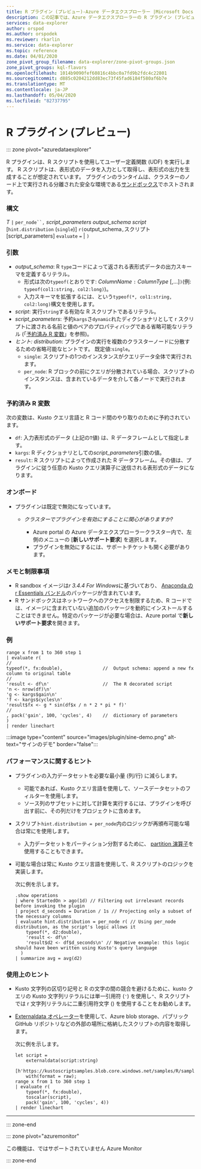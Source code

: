 ```yaml
---
title: R プラグイン (プレビュー)-Azure データエクスプローラー |Microsoft Docs
description: この記事では、Azure データエクスプローラーの R プラグイン (プレビュー) について説明します。
services: data-explorer
author: orspod
ms.author: orspodek
ms.reviewer: rkarlin
ms.service: data-explorer
ms.topic: reference
ms.date: 04/01/2020
zone_pivot_group_filename: data-explorer/zone-pivot-groups.json
zone_pivot_groups: kql-flavors
ms.openlocfilehash: 1014b9090fef60816c4bbc0a7fd9b2fdc4c22801
ms.sourcegitcommit: d885c0204212dd83ec73f45fad6184f580af6b7e
ms.translationtype: MT
ms.contentlocale: ja-JP
ms.lasthandoff: 05/04/2020
ms.locfileid: "82737795"
---
```

# <a name="r-plugin-preview"></a>R プラグイン (プレビュー)

::: zone pivot="azuredataexplorer"

R プラグインは、R スクリプトを使用してユーザー定義関数 (UDF) を実行します。 R スクリプトは、表形式のデータを入力として取得し、表形式の出力を生成することが想定されています。
プラグインのランタイムは、クラスターのノード上で実行される分離された安全な環境である[サンドボックス](../concepts/sandboxes.md)でホストされます。

### <a name="syntax"></a>構文

*T* `|` `per_node``,` *script_parameters* *output_schema* *script* [`hint.distribution` (`single`)] `r(`output_schema`,`スクリプト [script_parameters] `evaluate` `=`  | `)`


### <a name="arguments"></a>引数

* *output_schema*: R `type`コードによって返される表形式データの出力スキーマを定義するリテラル。
    * 形式は次の`typeof(`とおりです: *ColumnName* `:` *ColumnType* [,...]`)`(例: `typeof(col1:string, col2:long)`)。
    * 入力スキーマを拡張するには、という`typeof(*, col1:string, col2:long)`構文を使用します。
* *script*: 実行`string`する有効な R スクリプトであるリテラル。
* *script_parameters*: 予約`kargs`さ`dynamic`れたディクショナリとして r スクリプトに渡される名前と値のペアのプロパティバッグである省略可能なリテラル (「[予約済み R 変数](#reserved-r-variables)」を参照)。
* *ヒント: distribution*: プラグインの実行を複数のクラスターノードに分散するための省略可能なヒントです。
   既定値:`single`。
    * `single`: スクリプトの1つのインスタンスがクエリデータ全体で実行されます。
    * `per_node`: R ブロックの前にクエリが分散されている場合、スクリプトのインスタンスは、含まれているデータを介して各ノードで実行されます。


### <a name="reserved-r-variables"></a>予約済み R 変数

次の変数は、Kusto クエリ言語と R コード間のやり取りのために予約されています。

* `df`: 入力表形式のデータ (上記の`T`値) は、R データフレームとして指定します。
* `kargs`: R ディクショナリとしての*script_parameters*引数の値。
* `result`: R スクリプトによって作成された R データフレーム。その値は、プラグインに従う任意の Kusto クエリ演算子に送信される表形式のデータになります。

### <a name="onboarding"></a>オンボード


* プラグインは既定で無効になっています。
    * *クラスターでプラグインを有効にすることに関心がありますか?*
        
        * Azure portal の Azure データエクスプローラークラスター内で、左側のメニューの [**新しいサポート要求**] を選択します。
        * プラグインを無効にするには、サポートチケットも開く必要があります。

### <a name="notes-and-limitations"></a>メモと制限事項

* R sandbox イメージは*r 3.4.4 For Windows*に基づいており、 [Anaconda の r Essentials バンドル](https://docs.anaconda.com/anaconda/packages/r-language-pkg-docs/)のパッケージが含まれています。
* R サンドボックスはネットワークへのアクセスを制限するため、R コードでは、イメージに含まれていない追加のパッケージを動的にインストールすることはできません。特定のパッケージが必要な場合は、Azure portal で**新しいサポート要求**を開きます。


### <a name="examples"></a>例

```kusto
range x from 1 to 360 step 1
| evaluate r(
//
typeof(*, fx:double),               //  Output schema: append a new fx column to original table 
//
'result <- df\n'                    //  The R decorated script
'n <- nrow(df)\n'
'g <- kargs$gain\n'
'f <- kargs$cycles\n'
'result$fx <- g * sin(df$x / n * 2 * pi * f)'
//
, pack('gain', 100, 'cycles', 4)    //  dictionary of parameters
)
| render linechart 
```

:::image type="content" source="images/plugin/sine-demo.png" alt-text="サインのデモ" border="false":::

### <a name="performance-tips"></a>パフォーマンスに関するヒント

* プラグインの入力データセットを必要な最小量 (列/行) に減らします。
    * 可能であれば、Kusto クエリ言語を使用して、ソースデータセットのフィルターを使用します。
    * ソース列のサブセットに対して計算を実行するには、プラグインを呼び出す前に、その列だけをプロジェクトに含めます。
* スクリプト`hint.distribution = per_node`内のロジックが再頒布可能な場合は常にを使用します。
    * 入力データセットをパーティション分割するために、 [partition 演算子](partitionoperator.md)を使用することもできます。
* 可能な場合は常に Kusto クエリ言語を使用して、R スクリプトのロジックを実装します。

    次に例を示します。

    ```kusto    
    .show operations
    | where StartedOn > ago(1d) // Filtering out irrelevant records before invoking the plugin
    | project d_seconds = Duration / 1s // Projecting only a subset of the necessary columns
    | evaluate hint.distribution = per_node r( // Using per_node distribution, as the script's logic allows it
        typeof(*, d2:double),
        'result <- df\n'
        'result$d2 <- df$d_seconds\n' // Negative example: this logic should have been written using Kusto's query language
      )
    | summarize avg = avg(d2)
    ```

### <a name="usage-tips"></a>使用上のヒント

* Kusto 文字列の区切り記号と R の文字の間の競合を避けるために、kusto クエリの Kusto 文字列リテラルには単一引用符 (`'`) を使用し`"`、R スクリプトでは r 文字列リテラルに二重引用符文字 () を使用することをお勧めします。
* [Externaldata オペレーター](externaldata-operator.md)を使用して、Azure blob storage、パブリック GitHub リポジトリなどの外部の場所に格納したスクリプトの内容を取得します。
  
  次に例を示します。

    ```kusto    
    let script = 
        externaldata(script:string)
        [h'https://kustoscriptsamples.blob.core.windows.net/samples/R/sample_script.r']
        with(format = raw);
    range x from 1 to 360 step 1
    | evaluate r(
        typeof(*, fx:double),
        toscalar(script), 
        pack('gain', 100, 'cycles', 4))
    | render linechart 
    ```

---

::: zone-end

::: zone pivot="azuremonitor"

この機能は、ではサポートされていません Azure Monitor

::: zone-end

